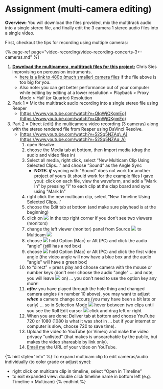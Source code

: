 # Assignment \(multi-camera editing\)

**Overview:** You will download the files provided, mix the multitrack audio into a single stereo file, and finally edit the 3 camera 1 stereo audio files into a single video.

First, checkout the tips for recording using multiple cameras:

{% page-ref page="video-recording/video-recording-concerts-3+-cameras.md" %}

1. [**Download the multicamera, multitrack files for this project:**](https://baylor.box.com/s/z089aic1ot173byik8wz5laigaokyccw) Chris Sies improvising on percussion instruments.
   * [here is a link to 480p \(much smaller\) camera files](https://baylor.box.com/s/fok16nf7gexedflrf9mw9p0k2plc6mhf) if the file above is too big for you.
   * Also note: you can get better performance out of your computer while editing by editing at a lower resolution = Playback &gt; Proxy Mode &gt; Half \(or Quarter\) Resolution
2. Park 1 = Mix the multitrack audio recording into a single stereo file using Reaper
   * [https://www.youtube.com/watch?v=QIqWjQKgmEo](https://www.youtube.com/watch?v=QIqWjQKgmEo)
3. Part 2 = Direct \(edit\) the multicamera video recording \(3 cameras\) along with the stereo rendered file from Reaper using DaVinci Resolve.
   * [https://www.youtube.com/watch?v=52Sq5NZAq\_A](https://www.youtube.com/watch?v=52Sq5NZAq_A)
     1. open Resolve.
     2. choose the Media tab at bottom, then Import media \(drag the audio and video files in\)
     3. Select all media, right click, select “New Multicam Clip Using Selected Clips…” and choose “Sound” as the Angle Sync
        * **NOTE:** _**if**_ syncing with "Sound" does not work for another project of yours \(it should work for the example files I gave you\): click on each file, view the waveform, and add a "Mark In" by pressing "i" to each clip at the clap board and sync using "Mark In"
     4. right click the new multicam clip, select “New Timeline Using Selected Clips…”
     5. choose the Edit tab at bottom \(and make sure playhead is at the beginning\)
     6. click on ![](https://firebasestorage.googleapis.com/v0/b/gitbook-28427.appspot.com/o/assets%2F-LroRRcyiuzPub4SVHLq%2F-LudHWk1m4tx71EpDtOe%2F-LudMBSZ49oqXCo-nIml%2FScreen%20Shot%202019-11-26%20at%202.17.10%20PM.png?alt=media&token=edb0a0d6-e9a4-4844-a7c3-9c668f75002a) in the top right corner if you don't see two viewers \(monitors\)
     7. change the left viewer \(monitor\) panel from Source ![](https://firebasestorage.googleapis.com/v0/b/gitbook-28427.appspot.com/o/assets%2F-LroRRcyiuzPub4SVHLq%2F-Ltfz1B_V9CX8fGkDKLv%2F-LtfznlFJNdNwapbfNo9%2Fsource-37.png?alt=media&token=3074938c-6300-4ad2-bdff-387f62f0f405) to Multicam ![](https://firebasestorage.googleapis.com/v0/b/gitbook-28427.appspot.com/o/assets%2F-LroRRcyiuzPub4SVHLq%2F-Ltfz1B_V9CX8fGkDKLv%2F-LtfzqcKSxZTg_i2WydE%2Fmulti2-38.png?alt=media&token=94ec015b-18f8-489d-a98c-ba28e9b68c28)
     8. choose ![](https://firebasestorage.googleapis.com/v0/b/gitbook-28427.appspot.com/o/assets%2F-LroRRcyiuzPub4SVHLq%2F-Ltfz1B_V9CX8fGkDKLv%2F-Ltfzv2Y2gd30AHCHtn6%2Faudio-39.png?alt=media&token=021710e1-7942-4888-a794-5568179b601b) hold Option \(Mac\) or Alt \(PC\) and click the audio “angle” \(still has a red box\)
     9. choose ![](https://firebasestorage.googleapis.com/v0/b/gitbook-28427.appspot.com/o/assets%2F-LroRRcyiuzPub4SVHLq%2F-Ltfz1B_V9CX8fGkDKLv%2F-Ltg-17gQEfYIDaJVIgX%2Fvideo-41.png?alt=media&token=d240620e-70e0-4908-a5a1-21549ab64154) hold Option \(Mac\) or Alt \(PC\) and click the first video angle \(the video angle will now have a blue box and the audio "angle" will have a green box\)
     10. to “direct” = press play and choose camera with the mouse or number keys \(don't ever choose the audio "angle" ... and note, you will leave ![](https://firebasestorage.googleapis.com/v0/b/gitbook-28427.appspot.com/o/assets%2F-LroRRcyiuzPub4SVHLq%2F-Ltfz1B_V9CX8fGkDKLv%2F-Ltg-17gQEfYIDaJVIgX%2Fvideo-41.png?alt=media&token=d240620e-70e0-4908-a5a1-21549ab64154) on\) ... you don't need to use the option key any more!
     11. _**after**_ you have played through the hole thing and changed camera angles \(in number 10 above\), you may want to adjust _**when**_ a camera change occurs \(you may have been a bit late or early\) ... so in Selection Mode ![](https://firebasestorage.googleapis.com/v0/b/gitbook-28427.appspot.com/o/assets%2F-LroRRcyiuzPub4SVHLq%2F-Ltfz1B_V9CX8fGkDKLv%2F-Ltg-Bxe6cyz04PY-S28%2FPinClipart-74.png?alt=media&token=4c90c6ca-325f-44b6-b91c-6215de029ea2) hover between two clips until you see the Roll Edit cursor ![](https://firebasestorage.googleapis.com/v0/b/gitbook-28427.appspot.com/o/assets%2F-LroRRcyiuzPub4SVHLq%2F-Ltfz1B_V9CX8fGkDKLv%2F-Ltg-HPODRZEO9ps-fPL%2Froll-edit-cursor-72.png?alt=media&token=64408e8b-abde-4865-8d3b-3fad9c5216c7) click and drag left or right
     12. When you are done: Deliver tab at bottom and choose YouTube 720 or 1080 \(1080 is what it was shot in ... but if your internet or computer is slow, choose 720 to save time\).
     13. Upload the video to YouTube \(or Vimeo\) and make the video privacy "unlisted" \(that makes is unsearchable by the public, but makes the video shareable by link only\).
     14. [Email me](https://www.baylor.edu/music/index.php?id=951763) the URL of your video on YouTube.

{% hint style="info" %}
To expand multicam clip to edit cameras/audio individually \(to color grade or adjust sync\):

* right click on multicam clip in timeline, select “Open in Timeline”
* to exit expanded view: double click timeline name in bottom left \(e.g. Timeline &lt; Multicam\)
{% endhint %}

